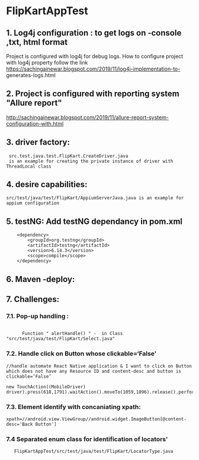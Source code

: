 # FlipKartAppTest
## 1. Log4j configuration : to get logs on -console ,txt, html format

  Project is configured with log4j for debug logs. 
  How to configure project with log4j property follow the link https://sachingainewar.blogspot.com/2019/11/log4j-implementation-to- generates-logs.html




## 2. Project is configured with reporting system "Allure report"
http://sachingainewar.blogspot.com/2019/11/allure-report-system-configuration-with.html




## 3.  driver factory:
     src.test.java.test.FlipKart.CreateDriver.java
     is an example for creating the private instance of driver with ThreadLocal class 


## 4.  desire capabilities:
    src/test/java/test/FlipKart/AppiumServerJava.java is an example for appium configuration 
    


## 5. testNG:  Add testNG dependancy in pom.xml 
   <!-- https://mvnrepository.com/artifact/org.testng/testng -->
		<dependency>
			<groupId>org.testng</groupId>
			<artifactId>testng</artifactId>
			<version>6.14.3</version>
			<scope>compile</scope>
		</dependency>
        
        
## 6. Maven -deploy:


## 7. Challenges:

   ### 7.1. Pop-up handling : 
    
```/Used the logic of "Goto the window by using tab and click on Ok button"

      Function " alertHandle() " -  in Class "src/test/java/test/FlipKart/Select.java"
  ```
  
   ### 7.2.   Handle click on Button whose clickable=‘False’
    
    //handle automate React Native application & I want to click on Button which does not have any Resource ID and content-desc and button is clickable=‘False’
    
    new TouchAction((MobileDriver) driver).press(618,1791).waitAction().moveTo(1059,1896).release().perform();
    
    
  ### 7.3.  Element identify  with concaniating xpath: 
    xpath=//android.view.ViewGroup//android.widget.ImageButton[@content-desc='Back Button']
    
  ###  7.4  Separated enum class for identification of locators' 
       FlipKartAppTest/src/test/java/test/FlipKart/LocatorType.java
